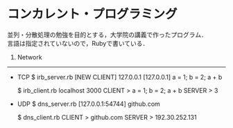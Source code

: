 コンカレント・プログラミング
============================
並列・分散処理の勉強を目的とする，大学院の講義で作ったプログラム．  
言語は指定されていないので，Rubyで書いている．

1. Network
----------
+ TCP
	$ irb_server.rb
	[NEW CLIENT] 127.0.0.1
	[127.0.0.1] a = 1; b = 2; a + b

	$ irb_client.rb localhost 3000
	CLIENT > a = 1; b = 2; a + b
	SERVER > 3

+ UDP
	$ dns_server.rb
	[127.0.0.1:54744] github.com

	$ dns_client.rb
	CLIENT > github.com
	SERVER > 192.30.252.131

